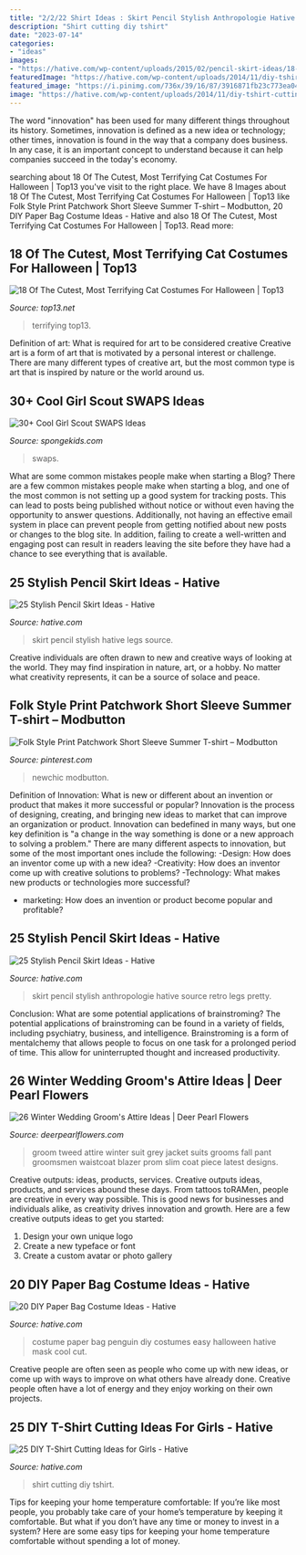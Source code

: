 ```yaml
---
title: "2/2/22 Shirt Ideas : Skirt Pencil Stylish Anthropologie Hative Source Retro Legs Pretty"
description: "Shirt cutting diy tshirt"
date: "2023-07-14"
categories:
- "ideas"
images:
- "https://hative.com/wp-content/uploads/2015/02/pencil-skirt-ideas/18-stylish-pencil-skirt-ideas.jpg"
featuredImage: "https://hative.com/wp-content/uploads/2014/11/diy-tshirt-cutting-ideas/13-white-t-shirt-cutting.jpg"
featured_image: "https://i.pinimg.com/736x/39/16/87/3916871fb23c773ea043a825aa0d6ee7.jpg"
image: "https://hative.com/wp-content/uploads/2014/11/diy-tshirt-cutting-ideas/13-white-t-shirt-cutting.jpg"
---
```



The word "innovation" has been used for many different things throughout its history. Sometimes, innovation is defined as a new idea or technology; other times, innovation is found in the way that a company does business. In any case, it is an important concept to understand because it can help companies succeed in the today's economy.

	

		
searching about 18 Of The Cutest, Most Terrifying Cat Costumes For Halloween | Top13 you've visit to the right place. We have 8 Images about 18 Of The Cutest, Most Terrifying Cat Costumes For Halloween | Top13 like Folk Style Print Patchwork Short Sleeve Summer T-shirt – Modbutton, 20 DIY Paper Bag Costume Ideas - Hative and also 18 Of The Cutest, Most Terrifying Cat Costumes For Halloween | Top13. Read more:
		
    
## 18 Of The Cutest, Most Terrifying Cat Costumes For Halloween | Top13

<img loading=lazy src="https://www.top13.net/wp-content/uploads/2016/10/halloween-costumes-kittens-12.jpg" onerror="this.onerror=null;this.src='https://tse4.mm.bing.net/th?id=OIP.YBoVEGpSENYzNvYbxcxOMwHaKX&amp;pid=15.1';" alt="18 Of The Cutest, Most Terrifying Cat Costumes For Halloween | Top13">

_Source: top13.net_

>terrifying top13. 

	

Definition of art: What is required for art to be considered creative
Creative art is a form of art that is motivated by a personal interest or challenge. There are many different types of creative art, but the most common type is art that is inspired by nature or the world around us.

    
## 30+ Cool Girl Scout SWAPS Ideas

<img loading=lazy src="https://spongekids.com/wp-content/uploads/2014/03/girl-scout-swaps-ideas/7-archery-set-girl-scout-swaps.jpg" onerror="this.onerror=null;this.src='https://tse4.mm.bing.net/th?id=OIP.2liiZ2F1dJ8qdnWJQH0XkwHaJ4&amp;pid=15.1';" alt="30+ Cool Girl Scout SWAPS Ideas">

_Source: spongekids.com_

>swaps. 

	

What are some common mistakes people make when starting a Blog?
There are a few common mistakes people make when starting a blog, and one of the most common is not setting up a good system for tracking posts. This can lead to posts being published without notice or without even having the opportunity to answer questions. Additionally, not having an effective email system in place can prevent people from getting notified about new posts or changes to the blog site. In addition, failing to create a well-written and engaging post can result in readers leaving the site before they have had a chance to see everything that is available.

    
## 25 Stylish Pencil Skirt Ideas - Hative

<img loading=lazy src="https://hative.com/wp-content/uploads/2015/02/pencil-skirt-ideas/18-stylish-pencil-skirt-ideas.jpg" onerror="this.onerror=null;this.src='https://tse1.mm.bing.net/th?id=OIP.oV-PQ5e3NCJF77iK9xCXJgHaMg&amp;pid=15.1';" alt="25 Stylish Pencil Skirt Ideas - Hative">

_Source: hative.com_

>skirt pencil stylish hative legs source. 

	

Creative individuals are often drawn to new and creative ways of looking at the world. They may find inspiration in nature, art, or a hobby. No matter what creativity represents, it can be a source of solace and peace.

    
## Folk Style Print Patchwork Short Sleeve Summer T-shirt – Modbutton

<img loading=lazy src="https://i.pinimg.com/736x/39/16/87/3916871fb23c773ea043a825aa0d6ee7.jpg" onerror="this.onerror=null;this.src='https://tse1.mm.bing.net/th?id=OIP.WmHwlZ0x-9H2Vj6t12jH4gHaJ3&amp;pid=15.1';" alt="Folk Style Print Patchwork Short Sleeve Summer T-shirt – Modbutton">

_Source: pinterest.com_

>newchic modbutton. 

	

Definition of Innovation: What is new or different about an invention or product that makes it more successful or popular?
Innovation is the process of designing, creating, and bringing new ideas to market that can improve an organization or product. Innovation can bedefined in many ways, but one key definition is "a change in the way something is done or a new approach to solving a problem." 
There are many different aspects to innovation, but some of the most important ones include the following: 
-Design: How does an inventor come up with a new idea? 
-Creativity: How does an inventor come up with creative solutions to problems? 
-Technology: What makes new products or technologies more successful? 
- marketing: How does an invention or product become popular and profitable?

    
## 25 Stylish Pencil Skirt Ideas - Hative

<img loading=lazy src="https://hative.com/wp-content/uploads/2015/02/pencil-skirt-ideas/7-stylish-pencil-skirt-ideas.jpg" onerror="this.onerror=null;this.src='https://tse1.mm.bing.net/th?id=OIP.ICAhZP2GgCld3jrmgNR8xAHaLH&amp;pid=15.1';" alt="25 Stylish Pencil Skirt Ideas - Hative">

_Source: hative.com_

>skirt pencil stylish anthropologie hative source retro legs pretty. 

	

Conclusion: What are some potential applications of brainstroming?
The potential applications of brainstroming can be found in a variety of fields, including psychiatry, business, and intelligence. Brainstroming is a form of mentalchemy that allows people to focus on one task for a prolonged period of time. This allow for uninterrupted thought and increased productivity.

    
## 26 Winter Wedding Groom&#039;s Attire Ideas | Deer Pearl Flowers

<img loading=lazy src="http://www.deerpearlflowers.com/wp-content/uploads/2015/09/Winter-Wedding-Grooms-Attire-Ideas-10.jpg" onerror="this.onerror=null;this.src='https://tse3.mm.bing.net/th?id=OIP.ovWz_3NThzHdKAJQW8srKAHaLH&amp;pid=15.1';" alt="26 Winter Wedding Groom&#039;s Attire Ideas | Deer Pearl Flowers">

_Source: deerpearlflowers.com_

>groom tweed attire winter suit grey jacket suits grooms fall pant groomsmen waistcoat blazer prom slim coat piece latest designs. 

	

Creative outputs: ideas, products, services.
Creative outputs ideas, products, and services abound these days. From tattoos toRAMen, people are creative in every way possible. This is good news for businesses and individuals alike, as creativity drives innovation and growth. Here are a few creative outputs ideas to get you started:
1. Design your own unique logo
2. Create a new typeface or font
3. Create a custom avatar or photo gallery

    
## 20 DIY Paper Bag Costume Ideas - Hative

<img loading=lazy src="https://hative.com/wp-content/uploads/2014/10/paper-bag-costume-ideas/12-penguin-costume.jpg" onerror="this.onerror=null;this.src='https://tse1.mm.bing.net/th?id=OIP.OS3L5Mj-PeccZd5kLFBHXwHaMY&amp;pid=15.1';" alt="20 DIY Paper Bag Costume Ideas - Hative">

_Source: hative.com_

>costume paper bag penguin diy costumes easy halloween hative mask cool cut. 

	

Creative people are often seen as people who come up with new ideas, or come up with ways to improve on what others have already done. Creative people often have a lot of energy and they enjoy working on their own projects.

    
## 25 DIY T-Shirt Cutting Ideas For Girls - Hative

<img loading=lazy src="https://hative.com/wp-content/uploads/2014/11/diy-tshirt-cutting-ideas/13-white-t-shirt-cutting.jpg" onerror="this.onerror=null;this.src='https://tse2.mm.bing.net/th?id=OIP.C9qucQRicgAfY3Z0SawUuQHaLH&amp;pid=15.1';" alt="25 DIY T-Shirt Cutting Ideas for Girls - Hative">

_Source: hative.com_

>shirt cutting diy tshirt. 

	

Tips for keeping your home temperature comfortable:
If you’re like most people, you probably take care of your home’s temperature by keeping it comfortable. But what if you don’t have any time or money to invest in a system? Here are some easy tips for keeping your home temperature comfortable without spending a lot of money.

